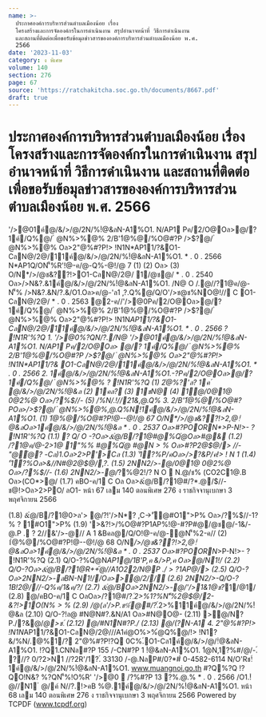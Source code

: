 ```yaml
---
name: >-
  ประกาศองค์การบริหารส่วนตำบลเมืองน้อย เรื่อง
  โครงสร้างและการจัดองค์กรในการดำเนินงาน สรุปอำนาจหน้าที่ วิธีการดำเนินงาน
  และสถานที่ติดต่อเพื่อขอรับข้อมุลข่าวสารขององค์การบริหารส่วนตำบลเมืองน้อย พ.ศ.
  2566
date: '2023-11-03'
category: ง พิเศษ
volume: 140
section: 276
page: 67
source: 'https://ratchakitcha.soc.go.th/documents/8667.pdf'
draft: true
---
```


# ประกาศองค์การบริหารส่วนตำบลเมืองน้อย เรื่อง โครงสร้างและการจัดองค์กรในการดำเนินงาน สรุปอำนาจหน้าที่ วิธีการดำเนินงาน และสถานที่ติดต่อเพื่อขอรับข้อมุลข่าวสารขององค์การบริหารส่วนตำบลเมืองน้อย พ.ศ. 2566

'/>@01ค์@/&/>/@/2N/%!ํ@&ลN-A1%O1. N/AP1 Pค/2/O@Oล>@/? 1ค์/Q%@/ ํ @N%>%@% 2/B'1ํ@%@/%O@#?P />$?@/ ํ @N%>%@% Oล>2"@%#?P!> !N1N*AP11/?&O1-CลN@/2@/11ค์@/&/>/@/2N/%!ํ@&ลN-A1%O1. * . 0 . 2566 N*AP1Q/ON'็%R'!@-ค/@-Q%-@!/@ 7 (1) (2) Oล> (3) O/N*/>/@ช&??!>O1-CลN@/2@/ 1/@ช@/ * . 0 . 2540 Oล>/>N&?.&1ค์@/&/>/@/2N/%!ํ@&ลN-A1%O1. /N@ O /.@//?1@ค/@-N'็% />N&?.&N/?.&/O1.Oล>ค/@-'ล1 ,?.Q%@/Q/O'/>ช@ช%NO@!// C O1-CลN@/2@/ * . 0 . 2563 @2-ค//'/>@0Pค/2/O@Oล>@/? 1ค์/Q%@/ ํ @N%>%@% 2/B'1ํ@%@/%O@#?P />$?@/ ํ @N%>%@% Oล>2"@%#?P!> !N1N*AP11/?&O1-CลN@/2@/11ค์@/&/>/@/2N/%!ํ@&ลN-A1%O1. * . 0 . 2566 ? !N1R'%?Q 1. '/>@0%?QN/?./N@ '/>@01ค์@/&/>/@/2N/%!ํ@&ลN-A1%O1. N/AP1 Pค/2/O@Oล> @/? 1ค์/Q%@/ ํ @N%>%@% 2/B'1ํ@%@/%O@#?P />$?@/ ํ @N%>%@% Oล>2"@%#?P!> !N1N*AP11/?& O1-CลN@/2@/11ค์@/&/>/@/2N/%!ํ@&ลN-A1%O1. * . 0 . 2566 2. 1ค์@/&/>/@/2N/%!ํ@&ลN-A1%O1.-?Pค/2/O@Oล>@/? 1ค์/Q%@/ ํ @N%>%@% ? !N1R'%?Q (1) 2ํ@%?'ล? 1ค ์ @/&/>/@/2N/%!ํ@&ล (2) 1คล? (3) 1ชN@ (4) 1@/0@1@ 0@2%@ Oล>/?%$//- (5) /%N/.!//21&,@.Q% 3. 2/B'1ํ@%@/%O@#?POล>/>$?@/ ํ @N%>%@%,@.Q%N!1ค์@/&/>/@/2N/%!ํ@&ลN-A1%O1. (1) 1ํ@%@/%O@#?P!@--@!/@ 67 O/N*/>/@ช&??!>2,@!ํ@&ลOล>1ค์@/&/>/@/2N/%!ํ@&ล * . 0 . 2537 Oล>#?POORN*>P-N!>- ? !N1R'%?Q (1.1) ? Q/ O -?Oล>&ํ@/B/?1@#@%Qํ@Oล>#@& (1.2) /?1@ค/@-2>1@ 1"%% #@%Qํ@ #@N > % Oล>#?P2@$@/> //-"@ํ@? -Cล)1.Oล>2>P'>Cล (1.3) '้1?%P/คOล>/>?&P/ค!> ! N 1 (1.4) '้1?%Oล>&//N#@2@$@/,?. (1.5) 2NN2/>-@/0@1@ 0@2%@ Oล>/?%$//- (1.6) 2NN2/>-@/*?%@2!/? N O  N.@/ช% (CO2C1@.B Oล>(CO*>@/ (1.7) คBO-ค/1 C Oล Oล>&ํ@/B/?1@#/?*.@/$//-ช@!>Oล>2>PO/ ลO1- หน้า 67 เลม 140 ตอนพิเศษ 276 ง ราชกิจจานุเบกษา 3 พฤศจิกายน 2566

(1.8) &ํ@/B/?1@0>ล'> @/?!'/>N*? ,C->'ั@#O1">P% Oล>/?%$//-1?% ? 1#O1">P% (1.9) '>&?!>/%O@#?P1AP%!@-#?P#@/@ช@/-1&/-@.P . ? 2//&'/>-@// A 1 &Bคล@/Q/O!@-ค/@-ํ@N'็%2-ค// (2) 1ํ@%@/%O@#?P!@--@!/@ 68 O/N*/>/@ช&??!>2,@!ํ@&ลOล>1ค์@/&/>/@/2N/%!ํ@&ล * . 0 . 2537 Oล>#?POORN*>P-N!>- ? !N1R'%?Q (2.1) Q/O-?%Qํ@N*AP1@/1B'P,ค &/>P,ค Oล>@/N1!/ (2.2) Q/O-?Oล>&ํ@/B/?1@R++้@//A1O22/N@P ./ > $?1AP% (2.3) Q/O-?Oล>&ํ@/B/?1@#@/>&@.%Qํ@ (2.4) Q/O-?Oล>&ํ@/B/?1@2"@%#?P'/>ชB- @/?0@ @/*?(N1%/.N1%QOล> 2/%2@$@/> (2.5) Q/O-?Oล>2NN2/>-ลBN-N1!//Oล>>@/2//์ (2.6) 2NN2/>-Q/O-?1B!2@///-Q%ค/1&ค/?/ (2.7) &ํ@/BOล>2NN2/>-@/'/>1&1@ช?*1/@1/ (2.8) @/คBO-ค/1 C OลOล>/?1@#/?*.์2>%1?%N'็%2@$@/2-&?!>1O(N% > % (2.9) /@(ล'/>P.ช%์@#/?*.์2>%11ค์@/&/>/@/2N/%!ํ@&ล (2.10) Q/O-?!ล@ #N@N#?.&N/A1 Oล>#N@O@- (2.11) >@/N?P./?&@/*@>ช.์ (2.12) @/#N1N#?P./ (2.13) @/(?N-A1 4. 2"@%#?P!> !N1N*AP11/?&O1-CลN@/2@///A1คํ@O%>%ํ@Q%@/!> !N1?&/%N/.@%1/? 2"@%#?P!?Q 0C%.์O1-Cล1ค์@/&/>/@/!ํ@&ลN-A1%O1. !?Q1.CNNล#?P 155 /-CN#?P 1 !ํ@&ลN-A1%O1. 1ํ@N,1?%#/@/-.์ ?//? 0/?2>N1 //?2R'/1?.์ 33130 /-@.NลP#/0?*#์ 0-4582-6114 N/O'Rช!์1ค์@/&/>/@/2N/%!ํ@&ลN-A1%O1. www.muangnoi.go.th #?Q%?Q !?QO!N&? %?QN'็%!O%R' '/>@0  /?%#?P 13 ?%.@.% * . 0 . 2566 /O1.!ํ@//N1 ํ @/ค์ N//?.!>คB %@.1ค์@/&/>/@/2N/%!ํ@&ลN-A1%O1. หน้า 68 เลม 140 ตอนพิเศษ 276 ง ราชกิจจานุเบกษา 3 พฤศจิกายน 2566 Powered by TCPDF (www.tcpdf.org)
